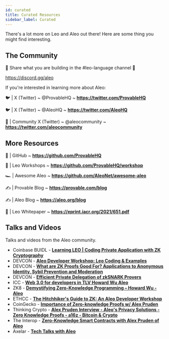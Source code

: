 ```yaml
---
id: curated
title: Curated Resources 
sidebar_label: Curated 
---
```


There's a lot more on Leo and Aleo out there! Here are some thing you might find interesting.

## The Community

💬 Share what you are building in the #leo-language channel 💬

https://discord.gg/aleo


If you're interested in learning more about Aleo:

<!-- markdown-link-check-disable -->
[//]: # (disabling markdown checks for twitter links)

🐦 | X (Twitter) ~ @ProvableHQ ~ **https://twitter.com/ProvableHQ**

🐦 | X (Twitter) ~ @AleoHQ ~ **https://twitter.com/AleoHQ**

🤝 | Community X (Twitter) ~ @aleocommunity ~ **https://twitter.com/aleocommunity**

<!-- markdown-link-check-enable -->


## More Resources

🐙 | GitHub ~ **https://github.com/ProvableHQ**

📜 | Leo Workshops ~ **https://github.com/ProvableHQ/workshop**

🏎️ | Awesome Aleo ~ **https://github.com/AleoNet/awesome-aleo**

✍️ | Provable Blog ~ **https://provable.com/blog**

✍️ | Aleo Blog ~ **https://aleo.org/blog**

📜 | Leo Whitepaper ~ **https://eprint.iacr.org/2021/651.pdf**


## Talks and Videos
Talks and videos from the Aleo community.
* Coinbase BUIDL - [**Learning LEO | Coding Private Application with ZK Cryptography**](https://youtu.be/LJXjtthDl6I)
* DEVCON - [**Aleo Developer Workshop: Leo Coding & Examples**](https://youtu.be/ABPCr2TwrgE)
* DEVCON - [**What are ZK Proofs Good For? Applications to Anonymous Identity, Sybil Prevention and Moderation**](https://youtu.be/d2n0Al0P2Jc)
* DEVCON - [**Efficient Private Delegation of zkSNARK Provers**](https://youtu.be/mFzwp8gGn-E)
* ICC - [**Web 3.0 for developers in TLV Howard Wu Aleo**](https://youtu.be/-FrrylHITvg)
* ZK8 - [**Demystifying Zero-Knowledge Programming – Howard Wu - Aleo**](https://youtu.be/e-1mPNEINRI)
* ETHCC - [**The Hitchhiker's Guide to ZK: An Aleo Developer Workshop**](https://youtu.be/fjfj5kFcQe4)
* CoinGecko - [**Importance of Zero-knowledge Proofs w/ Alex Pruden**](https://youtu.be/NvYddvVBjXY)
* Thinking Crypto - [**Alex Pruden Interview - Aleo's Privacy Solutions - Zero Knowledge Proofs - a16z - Bitcoin & Crypto**](https://youtu.be/1y4jvyy8Nsk)
* The Interop - [**Zero-Knowledge Smart Contracts with Alex Pruden of Aleo**](https://youtu.be/6BwefrwgN3w)
* Axelar - [**Tech Talks with Aleo**](https://youtu.be/P7G2DKWZbVM)
